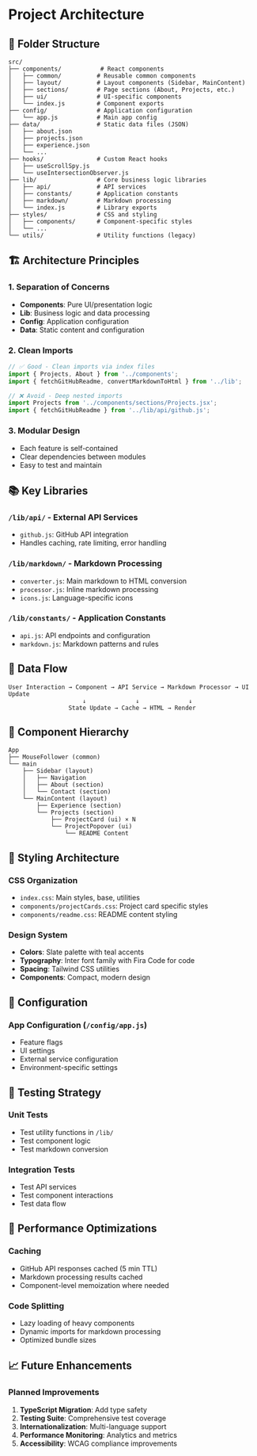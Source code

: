 # Project Architecture

## 📁 Folder Structure

```
src/
├── components/           # React components
│   ├── common/          # Reusable common components
│   ├── layout/          # Layout components (Sidebar, MainContent)
│   ├── sections/        # Page sections (About, Projects, etc.)
│   ├── ui/              # UI-specific components
│   └── index.js         # Component exports
├── config/              # Application configuration
│   └── app.js           # Main app config
├── data/                # Static data files (JSON)
│   ├── about.json
│   ├── projects.json
│   ├── experience.json
│   └── ...
├── hooks/               # Custom React hooks
│   ├── useScrollSpy.js
│   └── useIntersectionObserver.js
├── lib/                 # Core business logic libraries
│   ├── api/             # API services
│   ├── constants/       # Application constants
│   ├── markdown/        # Markdown processing
│   └── index.js         # Library exports
├── styles/              # CSS and styling
│   ├── components/      # Component-specific styles
│   └── ...
└── utils/               # Utility functions (legacy)
```

## 🏗️ Architecture Principles

### 1. **Separation of Concerns**
- **Components**: Pure UI/presentation logic
- **Lib**: Business logic and data processing
- **Config**: Application configuration
- **Data**: Static content and configuration

### 2. **Clean Imports**
```javascript
// ✅ Good - Clean imports via index files
import { Projects, About } from '../components';
import { fetchGitHubReadme, convertMarkdownToHtml } from '../lib';

// ❌ Avoid - Deep nested imports
import Projects from '../components/sections/Projects.jsx';
import { fetchGitHubReadme } from '../lib/api/github.js';
```

### 3. **Modular Design**
- Each feature is self-contained
- Clear dependencies between modules
- Easy to test and maintain

## 📚 Key Libraries

### `/lib/api/` - External API Services
- `github.js`: GitHub API integration
- Handles caching, rate limiting, error handling

### `/lib/markdown/` - Markdown Processing
- `converter.js`: Main markdown to HTML conversion
- `processor.js`: Inline markdown processing
- `icons.js`: Language-specific icons

### `/lib/constants/` - Application Constants
- `api.js`: API endpoints and configuration
- `markdown.js`: Markdown patterns and rules

## 🔄 Data Flow

```
User Interaction → Component → API Service → Markdown Processor → UI Update
                     ↓              ↓              ↓
                 State Update → Cache → HTML → Render
```

## 🚀 Component Hierarchy

```
App
├── MouseFollower (common)
└── main
    ├── Sidebar (layout)
    │   ├── Navigation
    │   ├── About (section)
    │   └── Contact (section)
    └── MainContent (layout)
        ├── Experience (section)
        └── Projects (section)
            ├── ProjectCard (ui) × N
            └── ProjectPopover (ui)
                └── README Content
```

## 📝 Styling Architecture

### CSS Organization
- `index.css`: Main styles, base, utilities
- `components/projectCards.css`: Project card specific styles
- `components/readme.css`: README content styling

### Design System
- **Colors**: Slate palette with teal accents
- **Typography**: Inter font family with Fira Code for code
- **Spacing**: Tailwind CSS utilities
- **Components**: Compact, modern design

## 🔧 Configuration

### App Configuration (`/config/app.js`)
- Feature flags
- UI settings
- External service configuration
- Environment-specific settings

## 🧪 Testing Strategy

### Unit Tests
- Test utility functions in `/lib/`
- Test component logic
- Test markdown conversion

### Integration Tests
- Test API services
- Test component interactions
- Test data flow

## 🚀 Performance Optimizations

### Caching
- GitHub API responses cached (5 min TTL)
- Markdown processing results cached
- Component-level memoization where needed

### Code Splitting
- Lazy loading of heavy components
- Dynamic imports for markdown processing
- Optimized bundle sizes

## 📈 Future Enhancements

### Planned Improvements
1. **TypeScript Migration**: Add type safety
2. **Testing Suite**: Comprehensive test coverage
3. **Internationalization**: Multi-language support
4. **Performance Monitoring**: Analytics and metrics
5. **Accessibility**: WCAG compliance improvements